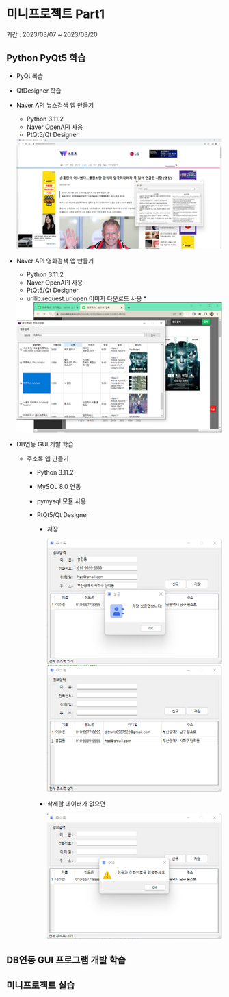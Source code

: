 # 미니프로젝트 Part1
기간 : 2023/03/07 ~ 2023/03/20

## Python PyQt5 학습
- PyQt 복습
- QtDesigner 학습
- Naver API 뉴스검색 앱 만들기
  - Python 3.11.2
  - Naver OpenAPI 사용
  - PtQt5/Qt Designer
  <!-- HTML 주석
  ![네이버뉴스앱](https://github.com/llsuzn/Mini_Projects/blob/main/images/naver_news.png?raw=true)
  -->
  <img src="https://github.com/llsuzn/Mini_Projects/blob/main/images/naver_news2.png?raw=true" width=800 />

- Naver API 영화검색 앱 만들기 
  - Python 3.11.2
  - Naver OpenAPI 사용
  - PtQt5/Qt Designer
  - urllib.request.urlopen 이미지 다운로드 사용 *
  <img src="https://github.com/llsuzn/Mini_Projects/blob/main/images/naver_movie.png?raw=true" width=800 /> 

- DB연동 GUI 개발 학습
  - 주소록 앱 만들기
    - Python 3.11.2
    - MySQL 8.0 연동
    - pymysql 모듈 사용
    - PtQt5/Qt Designer
    
      - 저장

        ![주소록앱_저장1](https://github.com/llsuzn/Mini_Projects/blob/main/images/addressbook_save0.png?raw=true)
        ![주소록앱_저장2](https://github.com/llsuzn/Mini_Projects/blob/main/images/addressbook_save1.png?raw=true)  
    
      - 삭제할 데이터가 없으면

        ![주소록앱_삭제](https://github.com/llsuzn/Mini_Projects/blob/main/images/delete.png?raw=true)  
  

## DB연동 GUI 프로그램 개발 학습

## 미니프로젝트 실습
